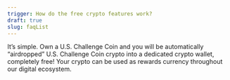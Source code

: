 ```yaml
---
trigger: How do the free crypto features work?
draft: true
slug: faqList
---
```


It’s simple. Own a U.S. Challenge Coin and you will be automatically “airdropped” U.S. Challenge Coin crypto into a dedicated crypto wallet, completely free! Your crypto can be used as rewards currency throughout our digital ecosystem.